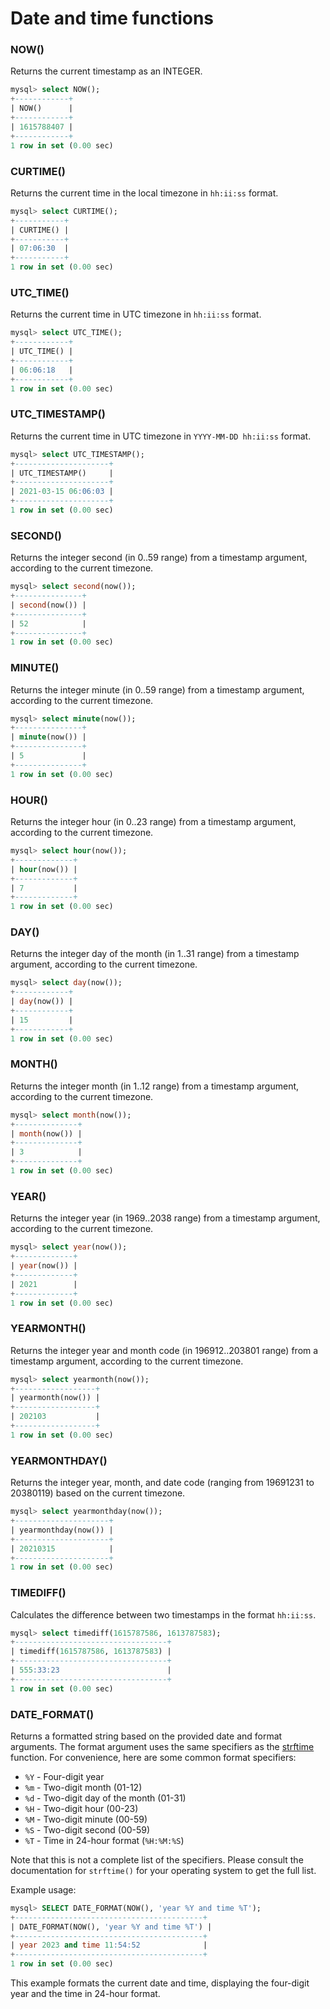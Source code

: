# Date and time functions

### NOW()
Returns the current timestamp as an INTEGER.
```sql
mysql> select NOW();
+------------+
| NOW()      |
+------------+
| 1615788407 |
+------------+
1 row in set (0.00 sec)
```

### CURTIME()
Returns the current time in the local timezone in `hh:ii:ss` format.
```sql
mysql> select CURTIME();
+-----------+
| CURTIME() |
+-----------+
| 07:06:30  |
+-----------+
1 row in set (0.00 sec)
```

### UTC_TIME()
Returns the current time in UTC timezone in `hh:ii:ss` format.

```sql
mysql> select UTC_TIME();
+------------+
| UTC_TIME() |
+------------+
| 06:06:18   |
+------------+
1 row in set (0.00 sec)
```

### UTC_TIMESTAMP()
Returns the current time in UTC timezone in `YYYY-MM-DD hh:ii:ss` format.

```sql
mysql> select UTC_TIMESTAMP();
+---------------------+
| UTC_TIMESTAMP()     |
+---------------------+
| 2021-03-15 06:06:03 |
+---------------------+
1 row in set (0.00 sec)
```

### SECOND()
Returns the integer second (in 0..59 range) from a timestamp argument, according to the current timezone.
```sql
mysql> select second(now());
+---------------+
| second(now()) |
+---------------+
| 52            |
+---------------+
1 row in set (0.00 sec)
```

### MINUTE()
Returns the integer minute (in 0..59 range) from a timestamp argument, according to the current timezone.
```sql
mysql> select minute(now());
+---------------+
| minute(now()) |
+---------------+
| 5             |
+---------------+
1 row in set (0.00 sec)
```

### HOUR()
Returns the integer hour (in 0..23 range) from a timestamp argument, according to the current timezone.
```sql
mysql> select hour(now());
+-------------+
| hour(now()) |
+-------------+
| 7           |
+-------------+
1 row in set (0.00 sec)
```

### DAY()
Returns the integer day of the month (in 1..31 range) from a timestamp argument, according to the current timezone.
```sql
mysql> select day(now());
+------------+
| day(now()) |
+------------+
| 15         |
+------------+
1 row in set (0.00 sec)
```

### MONTH()
Returns the integer month (in 1..12 range) from a timestamp argument, according to the current timezone.
```sql
mysql> select month(now());
+--------------+
| month(now()) |
+--------------+
| 3            |
+--------------+
1 row in set (0.00 sec)
```

### YEAR()
Returns the integer year (in 1969..2038 range) from a timestamp argument, according to the current timezone.
```sql
mysql> select year(now());
+-------------+
| year(now()) |
+-------------+
| 2021        |
+-------------+
1 row in set (0.00 sec)
```

### YEARMONTH()
Returns the integer year and month code (in 196912..203801 range) from a timestamp argument, according to the current timezone.
```sql
mysql> select yearmonth(now());
+------------------+
| yearmonth(now()) |
+------------------+
| 202103           |
+------------------+
1 row in set (0.00 sec)
```

### YEARMONTHDAY()
Returns the integer year, month, and date code (ranging from 19691231 to 20380119) based on the current timezone.   
```sql
mysql> select yearmonthday(now());
+---------------------+
| yearmonthday(now()) |
+---------------------+
| 20210315            |
+---------------------+
1 row in set (0.00 sec)
```

### TIMEDIFF()
Calculates the difference between two timestamps in the format `hh:ii:ss`.
```sql
mysql> select timediff(1615787586, 1613787583);
+----------------------------------+
| timediff(1615787586, 1613787583) |
+----------------------------------+
| 555:33:23                        |
+----------------------------------+
1 row in set (0.00 sec)
```

### DATE_FORMAT()
Returns a formatted string based on the provided date and format arguments. The format argument uses the same specifiers as the [strftime](https://man7.org/linux/man-pages/man3/strftime.3.html) function. For convenience, here are some common format specifiers:

- `%Y` - Four-digit year
- `%m` - Two-digit month (01-12)
- `%d` - Two-digit day of the month (01-31)
- `%H` - Two-digit hour (00-23)
- `%M` - Two-digit minute (00-59)
- `%S` - Two-digit second (00-59)
- `%T` - Time in 24-hour format (`%H:%M:%S`)

Note that this is not a complete list of the specifiers. Please consult the documentation for `strftime()` for your operating system to get the full list.

Example usage:

```sql
mysql> SELECT DATE_FORMAT(NOW(), 'year %Y and time %T');
+------------------------------------------+
| DATE_FORMAT(NOW(), 'year %Y and time %T') |
+------------------------------------------+
| year 2023 and time 11:54:52              |
+------------------------------------------+
1 row in set (0.00 sec)
```

This example formats the current date and time, displaying the four-digit year and the time in 24-hour format.

<!-- proofread -->
